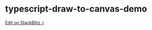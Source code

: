 # typescript-draw-to-canvas-demo

[Edit on StackBlitz ⚡️](https://stackblitz.com/edit/typescript-toqwjh)